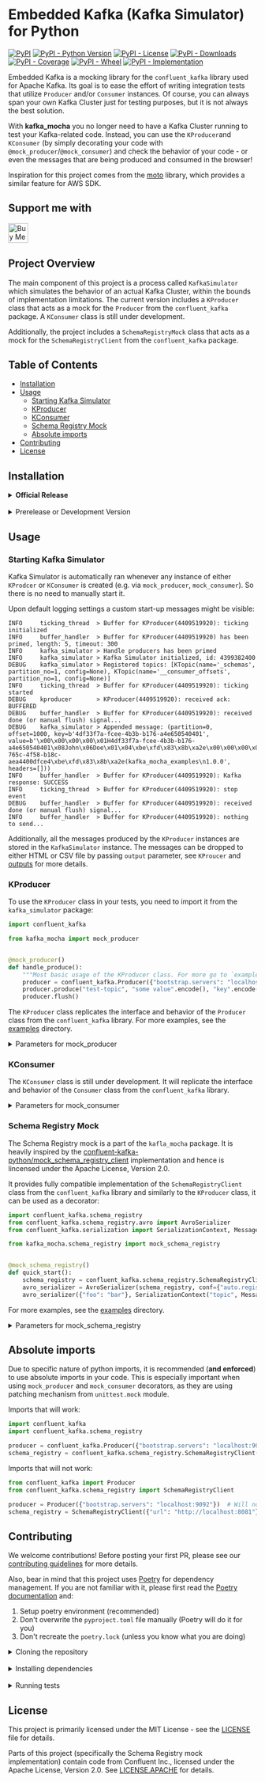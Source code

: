 # Embedded Kafka (Kafka Simulator) for Python

[![PyPI](https://img.shields.io/pypi/v/kafka_mocha)](https://pypi.org/project/kafka-mocha/)
[![PyPI - Python Version](https://img.shields.io/pypi/pyversions/kafka_mocha)](https://pypi.org/project/kafka-mocha/)
[![PyPI - License](https://img.shields.io/pypi/l/kafka_mocha)](https://pypi.org/project/kafka-mocha/)
[![PyPI - Downloads](https://img.shields.io/pypi/dm/kafka_mocha)](https://pypi.org/project/kafka-mocha/)
[![PyPI - Coverage](https://img.shields.io/badge/coverage-92%25-gree)](https://pypi.org/project/kafka-mocha/)
[![PyPI - Wheel](https://img.shields.io/pypi/wheel/kafka_mocha)](https://pypi.org/project/kafka-mocha/)
[![PyPI - Implementation](https://img.shields.io/pypi/implementation/kafka_mocha)](https://pypi.org/project/kafka-mocha/)

Embedded Kafka is a mocking library for the `confluent_kafka` library used for Apache Kafka. Its goal is to ease the
effort
of writing integration tests that utilize `Producer` and/or `Consumer` instances. Of course, you can always span your
own
Kafka Cluster just for testing purposes, but it is not always the best solution.

With **kafka_mocha** you no longer need to have a Kafka Cluster running to test your Kafka-related code. Instead, you
can use the `KProducer`and `KConsumer` (by simply decorating your code with `@mock_producer`/`@mock_consumer`) and check
the behavior of your
code - or even the messages that are being produced and consumed in the browser!

Inspiration for this project comes from the [moto](https://pypi.org/project/moto/) library, which provides a similar
feature for AWS SDK.

## Support me with

[<img alt="Buy Me A Coffee" height="40" src="https://cdn.buymeacoffee.com/buttons/v2/default-yellow.png"/>](https://buymeacoffee.com/and.ratajski)

## Project Overview

The main component of this project is a process called `KafkaSimulator` which simulates the behavior of an actual Kafka
Cluster, within the bounds of implementation limitations. The current version includes a `KProducer` class that acts as
a mock for the `Producer` from the `confluent_kafka` package. A `KConsumer` class is still under development.

Additionally, the project includes a `SchemaRegistryMock` class that acts as a mock for the `SchemaRegistryClient` from
the `confluent_kafka` package.

## Table of Contents

- [Installation](#installation)
- [Usage](#usage)
    - [Starting Kafka Simulator](#starting-kafka-simulator)
    - [KProducer](#kproducer)
    - [KConsumer](#kconsumer)
    - [Schema Registry Mock](#schema-registry-mock)
    - [Absolute imports](#absolute-imports)
- [Contributing](#contributing)
- [License](#license)

## Installation

<details>
<summary><b>Official Release</b></summary>

```sh
pip install kafka_mocha
```

or using your favorite package manager, e.g. [poetry](https://python-poetry.org/):

```sh
poetry add kafka_mocha
```

</details>
</br>

<details>
<summary>Prerelease or Development Version</summary>

From GitHub (development version):

```sh
pip install git+https://github.com/Effiware/kafka-mocha@develop
```

or as published (prerelease) version:

```sh
poetry add kafka_mocha --allow-prereleases
```

</details>

## Usage

### Starting Kafka Simulator

Kafka Simulator is automatically ran whenever any instance of either `KProdcer` or `KConsumer` is created (e.g. via
`mock_producer`, `mock_consumer`). So there is no need to manually start it.

Upon default logging settings a custom start-up messages might be visible:

```text
INFO     ticking_thread  > Buffer for KProducer(4409519920): ticking initialized
INFO     buffer_handler  > Buffer for KProducer(4409519920) has been primed, length: 5, timeout: 300
INFO     kafka_simulator > Handle producers has been primed
INFO     kafka_simulator > Kafka Simulator initialized, id: 4399382400
DEBUG    kafka_simulator > Registered topics: [KTopic(name='_schemas', partition_no=1, config=None), KTopic(name='__consumer_offsets', partition_no=1, config=None)]
INFO     ticking_thread  > Buffer for KProducer(4409519920): ticking started
DEBUG    kproducer       > KProducer(4409519920): received ack: BUFFERED
DEBUG    buffer_handler  > Buffer for KProducer(4409519920): received done (or manual flush) signal...
DEBUG    kafka_simulator > Appended message: (partition=0, offset=1000, key=b'4df33f7a-fcee-4b3b-b176-a4e650540401', value=b'\x00\x00\x00\x00\x01H4df33f7a-fcee-4b3b-b176-a4e650540401\x08John\x06Doe\x01\x04\xbe\xfd\x83\x8b\xa2e\x00\x00\x00\x00\x00\x00\x00\x00He5df0ed3-765c-4f58-b18c-aea4400dfce4\xbe\xfd\x83\x8b\xa2e(kafka_mocha_examples\n1.0.0', headers=[]))
INFO     buffer_handler  > Buffer for KProducer(4409519920): Kafka response: SUCCESS
INFO     ticking_thread  > Buffer for KProducer(4409519920): stop event
DEBUG    buffer_handler  > Buffer for KProducer(4409519920): received done (or manual flush) signal...
INFO     buffer_handler  > Buffer for KProducer(4409519920): nothing to send...
```

Additionally, all the messages produced by the `KProducer` instances are stored in the `KafkaSimulator` instance. The
messages can be dropped to either HTML or CSV file by passing `output` parameter, see `KProucer`
and [outputs](./examples/outputs) for more details.

### KProducer

To use the `KProducer` class in your tests, you need to import it from the `kafka_simulator` package:

```python
import confluent_kafka

from kafka_mocha import mock_producer


@mock_producer()
def handle_produce():
    """Most basic usage of the KProducer class. For more go to `examples` directory."""
    producer = confluent_kafka.Producer({"bootstrap.servers": "localhost:9092"})
    producer.produce("test-topic", "some value".encode(), "key".encode())
    producer.flush()
```

The `KProducer` class replicates the interface and behavior of the `Producer` class from the `confluent_kafka` library.
For more examples, see the [examples](./examples) directory.

<details>
<summary>Parameters for mock_producer</summary>

| No | Parameter name                 | Parameter type | Comment                                                       |
|----|--------------------------------|----------------|---------------------------------------------------------------|
| 1  | loglevel                       | Literal        | See available levels in `logging` library                     |
| 2  | output                         | dict           | Dictionary with output configuration                          |
| 3  | output.format                  | Literal        | `html`, `csv` or `int` - output format of messages emitted    |
| 4  | output.name                    | str            | Name of the output file (only for HTML), e.g. kafka-dump.html |
| 5  | output.include_internal_topics | bool           | Flag to include internal topics in the output                 |
| 6  | output.include_markers         | bool           | Flag to include transaction markers in the output             |

</details>

### KConsumer

The `KConsumer` class is still under development. It will replicate the interface and behavior of the `Consumer` class
from the `confluent_kafka` library.

<details>
<summary>Parameters for mock_consumer</summary>

| No | Parameter name | Parameter type | Comment                                   |
|----|----------------|----------------|-------------------------------------------|
| 1  | loglevel       | Literal        | See available levels in `logging` library |
| 2  |                |                |                                           |
| 3  |                |                |                                           |

</details>

### Schema Registry Mock

The Schema Registry mock is a part of the `kafla_mocha` package. It is heavily inspired by
the [confluent-kafka-python/mock_schema_registry_client](https://github.com/confluentinc/confluent-kafka-python/blob/master/src/confluent_kafka/schema_registry/mock_schema_registry_client.py)
implementation and hence is lincensed under the Apache License, Version 2.0.

It provides fully compatible implementation of the `SchemaRegistryClient` class from the `confluent_kafka` library and
similarly to the `KProducer` class, it can be used as a decorator:

```python
import confluent_kafka.schema_registry
from confluent_kafka.schema_registry.avro import AvroSerializer
from confluent_kafka.serialization import SerializationContext, MessageField

from kafka_mocha.schema_registry import mock_schema_registry


@mock_schema_registry()
def quick_start():
    schema_registry = confluent_kafka.schema_registry.SchemaRegistryClient({"url": "http://localhost:8081"})
    avro_serializer = AvroSerializer(schema_registry, conf={"auto.register.schemas": False})
    avro_serializer({"foo": "bar"}, SerializationContext("topic", MessageField.VALUE))
```

For more examples, see the [examples](./examples) directory.

<details>
<summary>Parameters for mock_schema_registry</summary>

| No | Parameter name   | Parameter type | Comment                                                                         |
|----|------------------|----------------|---------------------------------------------------------------------------------|
| 1  | loglevel         | Literal        | See available levels in `logging` library                                       |
| 2  | register_schemas | list[str]      | List of schemas (as relative paths) to load into Schema Registry Mock on launch |
| 3  |                  |                |                                                                                 |

</details>

## Absolute imports

Due to specific nature of python imports, it is recommended (**and enforced**) to use absolute imports in your code.
This is especially
important when using `mock_producer` and `mock_consumer` decorators, as they are using patching mechanism from
`unittest.mock` module.

Imports that will work:

```python
import confluent_kafka
import confluent_kafka.schema_registry

producer = confluent_kafka.Producer({"bootstrap.servers": "localhost:9092"})  # OK
schema_registry = confluent_kafka.schema_registry.SchemaRegistryClient({"url": "http://localhost:8081"})  # OK
```

Imports that will not work:

```python
from confluent_kafka import Producer
from confluent_kafka.schema_registry import SchemaRegistryClient

producer = Producer({"bootstrap.servers": "localhost:9092"})  # Will not work
schema_registry = SchemaRegistryClient({"url": "http://localhost:8081"})  # Will not work
```

## Contributing

We welcome contributions! Before posting your first PR, please see our [contributing guidelines](CONTRIBUTING.md) for
more details.

Also, bear in mind that this project uses [Poetry](https://python-poetry.org/) for dependency management. If you are not
familiar with it,
please first read the [Poetry documentation](https://python-poetry.org/docs/) and:

1. Setup poetry environment (recommended)
2. Don't overwrite the `pyproject.toml` file manually (Poetry will do it for you)
3. Don't recreate the `poetry.lock` (unless you know what you are doing)

<details>
<summary>Cloning the repository</summary>

```sh
git clone git@github.com:Effiware/kafka-mocha.git
cd kafka-mocha
```

</details>
</br>

<details>
<summary>Installing dependencies</summary>

Default (and recommended) way:

```shell
poetry install --with test
```

Standard way:

```sh
poetry export -f requirements.txt --output requirements.txt
pip install -r requirements.txt
```

</details>
</br>

<details>
<summary>Running tests</summary>

Currently, test configuration is set up to run with `pytest` and kept in [pytest.ini](./tests/pytest.ini) file. You can
run them with:

```sh
poetry run pytest
```

</details>

## License

This project is primarily licensed under the MIT License - see the [LICENSE](LICENSE) file for details.

Parts of this project (specifically the Schema Registry mock implementation) contain code from Confluent Inc.,
licensed under the Apache License, Version 2.0. See [LICENSE.APACHE](LICENSE.APACHE) for details.

